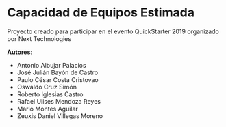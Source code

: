 # Capacidad de Equipos Estimada

Proyecto creado para participar en el evento QuickStarter 2019 organizado por Next Technologies

**Autores**:

* Antonio Albujar Palacios
* José Julián Bayón de Castro
* Paulo César Costa Cristovao
* Oswaldo Cruz Simón
* Roberto Iglesias Castro
* Rafael Ulises Mendoza Reyes
* Mario Montes Aguilar
* Zeuxis Daniel Villegas Moreno
